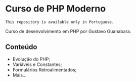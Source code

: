 # Curso de PHP Moderno

`This repository is available only in Portuguese.`

Curso de desenvolvimento em PHP por Gustavo Guanabara.

## Conteúdo

- Evolução do PHP;
- Variáveis e Constantes;
- Formulários Retroalimentados;
- Mais...